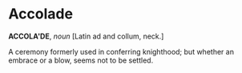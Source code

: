 # Accolade

**ACCOLA'DE**, _noun_ \[Latin ad and collum, neck.\]

A ceremony formerly used in conferring knighthood; but whether an embrace or a blow, seems not to be settled.